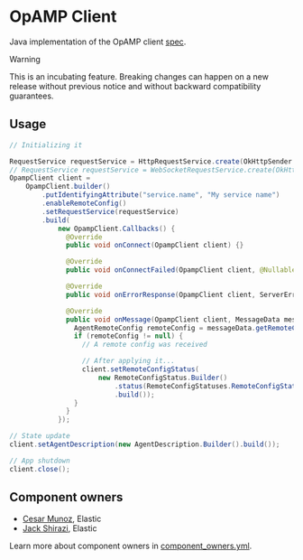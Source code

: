 # OpAMP Client

Java implementation of the OpAMP
client [spec](https://github.com/open-telemetry/opamp-spec/blob/main/specification.md).

> [!WARNING]
> This is an incubating feature. Breaking changes can happen on a new release without previous
> notice and without backward compatibility guarantees.

## Usage

```java
// Initializing it

RequestService requestService = HttpRequestService.create(OkHttpSender.create("[OPAMP_SERVICE_URL]"));
// RequestService requestService = WebSocketRequestService.create(OkHttpWebSocket.create("[OPAMP_SERVICE_URL]")); // Use this instead to connect to the server via WebSocket.
OpampClient client =
    OpampClient.builder()
        .putIdentifyingAttribute("service.name", "My service name")
        .enableRemoteConfig()
        .setRequestService(requestService)
        .build(
            new OpampClient.Callbacks() {
              @Override
              public void onConnect(OpampClient client) {}

              @Override
              public void onConnectFailed(OpampClient client, @Nullable Throwable throwable) {}

              @Override
              public void onErrorResponse(OpampClient client, ServerErrorResponse errorResponse) {}

              @Override
              public void onMessage(OpampClient client, MessageData messageData) {
                AgentRemoteConfig remoteConfig = messageData.getRemoteConfig();
                if (remoteConfig != null) {
                  // A remote config was received

                  // After applying it...
                  client.setRemoteConfigStatus(
                      new RemoteConfigStatus.Builder()
                          .status(RemoteConfigStatuses.RemoteConfigStatuses_APPLIED)
                          .build());
                }
              }
            });

// State update
client.setAgentDescription(new AgentDescription.Builder().build());

// App shutdown
client.close();

```

## Component owners

- [Cesar Munoz](https://github.com/LikeTheSalad), Elastic
- [Jack Shirazi](https://github.com/jackshirazi), Elastic

Learn more about component owners in [component_owners.yml](../.github/component_owners.yml).
